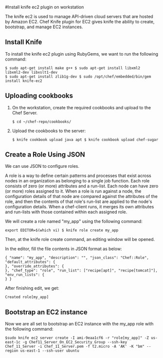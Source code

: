 #Install knife ec2 plugin on workstation

The knife ec2 is used to manage API-driven cloud servers that are hosted by Amazon EC2. Chef Knife plugin for EC2 gives knife the ability to create, bootstrap, and manage EC2 instances.

## Install Knife
To install the knife ec2 plugin using RubyGems, we want to run the following command:
```
$ sudo apt-get install make g++ $ sudo apt-get install libxml2 libxml2-dev libxslt1-dev 
$ sudo apt-get install zlib1g-dev $ sudo /opt/chef/embedded/bin/gem install knife-ec2
```
## Uploading cookbooks

1. On the workstation, create the required cookbooks and upload to the Chef Server. 
  
    `$ cd ~/chef-repo/cookbooks/`

2. Upload the cookbooks to the server:

    `$ knife cookbook upload java apt $ knife cookbook upload chef-sugar`

## Create a Role Using JSON

We can use JSON to configure roles.

A role is a way to define certain patterns and processes that exist across nodes in an organization as belonging to a single job function. Each role consists of zero (or more) attributes and a run-list. Each node can have zero (or more) roles assigned to it. When a role is run against a node, the configuration details of that node are compared against the attributes of the role, and then the contents of that role's run-list are applied to the node's configuration details. When a chef-client runs, it merges its own attributes and run-lists with those contained within each assigned role.

We will create a role named "my_app" using the following command:

    export EDITOR=$(which vi) $ knife role create my_app

Then, at the knife role create command, an editing window will be opened.

In the editor, fill the file contents in JSON format as below: 
```
{ "name": "my_app", "description": "", "json_class": "Chef::Role", "default_attributes": {
}, "override_attributes": {
}, "chef_type": "role", "run_list": ["recipe[apt]", "recipe[tomcat]"], "env_run_lists": {
} }
```

After finishing edit, we get:

    Created role[my_app]

## Bootstrap an EC2 instance

Now we are all set to bootstrap an EC2 instance with the my_app role with the following command:
```
$sudo knife ec2 server create -I ami-9eaa1cf6 -r "role[my_app]" -Z us-east-1c -g Chef11_Server_On_EC2_Security_Group --ssh-key Chef_11_Server -i Chef_11_Server.pem -f t2.micro -A 'AK' -K "bm" --region us-east-1 --ssh-user ubuntu
```
